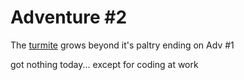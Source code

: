 # Adventure #2

The [turmite](https://github.com/JonKernPA/turmites) grows beyond it's paltry ending on Adv #1

got nothing today... except for coding at work